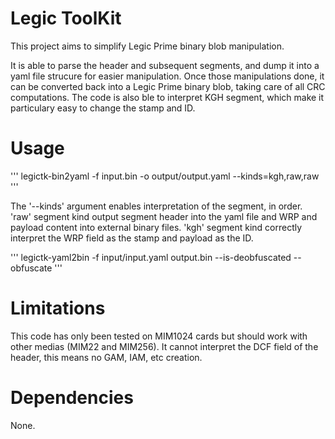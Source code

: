 # Legic ToolKit
This project aims to simplify Legic Prime binary blob manipulation.

It is able to parse the header and subsequent segments, and dump it into a yaml file strucure for easier manipulation. Once those manipulations done, it can be converted back into a Legic Prime binary blob, taking care of all CRC computations. The code is also ble to interpret KGH segment, which make it particulary easy to change the stamp and ID.

# Usage

'''
legictk-bin2yaml -f input.bin -o output/output.yaml --kinds=kgh,raw,raw
'''

The '--kinds' argument enables interpretation of the segment, in order. 'raw' segment kind output segment header into the yaml file and WRP and payload content into external binary files. 'kgh' segment kind correctly interpret the WRP field as the stamp and payload as the ID.

'''
legictk-yaml2bin -f input/input.yaml output.bin --is-deobfuscated --obfuscate
'''

# Limitations
This code has only been tested on MIM1024 cards but should work with other medias (MIM22 and MIM256). It cannot interpret the DCF field of the header, this means no GAM, IAM, etc creation.

# Dependencies
None.
